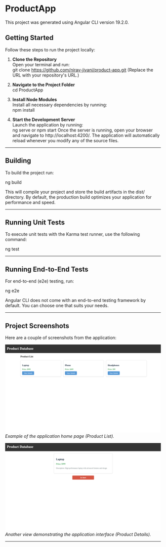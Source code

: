 # ProductApp

This project was generated using Angular CLI version 19.2.0.

## Getting Started

Follow these steps to run the project locally:

1. **Clone the Repository**  
   Open your terminal and run:  
   git clone https://github.com/nirav-jivani/product-app.git
   (Replace the URL with your repository's URL.)

2. **Navigate to the Project Folder**  
   cd ProductApp

3. **Install Node Modules**  
   Install all necessary dependencies by running:  
   npm install

4. **Start the Development Server**  
   Launch the application by running:  
   ng serve or npm start
   Once the server is running, open your browser and navigate to http://localhost:4200/. The application will automatically reload whenever you modify any of the source files.

---

## Building

To build the project run:

ng build

This will compile your project and store the build artifacts in the dist/ directory. By default, the production build optimizes your application for performance and speed.

---

## Running Unit Tests

To execute unit tests with the Karma test runner, use the following command:

ng test

---

## Running End-to-End Tests

For end-to-end (e2e) testing, run:

ng e2e

Angular CLI does not come with an end-to-end testing framework by default. You can choose one that suits your needs.

---

## Project Screenshots

Here are a couple of screenshots from the application:

![Screenshot 1](./src/app/assets/productlist.png)  
*Example of the application home page (Product List).*

![Screenshot 2](./src/app/assets/productdetail.png)  
*Another view demonstrating the application interface (Product Details).*

---